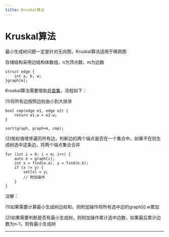 ```yaml
---
title: Kruskal算法
---
```


# Kruskal算法

<script type="text/javascript" src="/include/head.js"></script>

最小生成树问题一定是针对无向图，Kruskal算法适用于稀疏图

存储结构采用边结构体数组，n为顶点数，m为边数

```
struct edge {
    int a, b, w;
}graph[m];
```

Kruskal算法需要借助<a href="https://www.dywan.xyz/note/202103/070001">并查集</a>，流程如下：

(1)将所有边按照边权由小到大排序

```
bool cmp(edge e1, edge e2) {
    return e1.w < e2.w;
}

sort(graph, graph+m, cmp);
```

(2)按权值增序遍历所有边，判断边的两个端点是否在一个集合中，如果不在则生成树选中这条边，将两个端点集合合并

```
for (int i = 0; i < m; i++) {
    auto e = graph[i];
    int x = find(e.a), y = find(e.b);
    if (x != y) {
        set[x] = y;
        // 附加操作
    }
}
```

注解：

(1)如果需要计算最小生成树边权和，则附加操作将所有选中边的graph[i].w累加

(2)如果需要判断是否有最小生成树，则附加操作累计选中边数，如果最后累计边数为n-1，则有最小生成树

---

<script type="text/javascript" src="/include/tail.js"></script>

